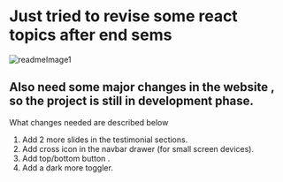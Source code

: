 # Just tried to revise some react topics after end sems

![readmeImage1](https://github.com/kbhavre/Asol-Dhaba/assets/89301840/6e566c78-7f67-46f4-856c-021a3685872b)

## Also need some major changes in the website , so the project is still in development phase.

What changes needed are described below 

1. Add 2 more slides in the testimonial sections.
2. Add cross icon in the navbar drawer (for small screen devices).
3. Add top/bottom button .
4. Add a dark more toggler.